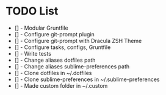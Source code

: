 # TODO List

* [] - Modular Gruntfile
* [] - Configure git-prompt plugin
* [] - Configure git-prompt with Dracula ZSH Theme
* [] - Configure tasks, configs, Gruntfile
* [] - Write tests
* [] - Change aliases dotfiles path
* [] - Change aliases sublime-preferences path
* [] - Clone dotfiles in ~/.dotfiles
* [] - Clone sublime-preferences in ~/.sublime-preferences
* [] - Made custom folder in ~/.custom
